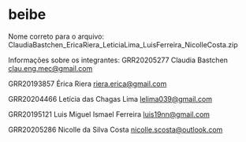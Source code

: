 # beibe

Nome correto para o arquivo: ClaudiaBastchen_EricaRiera_LeticiaLima_LuisFerreira_NicolleCosta.zip

Informações sobre os integrantes:
GRR20205277
Claudia Bastchen
clau.eng.mec@gmail.com

GRR20193857
Érica Riera
riera.erica@gmail.com

GRR20204466
Letícia das Chagas Lima
lelima039@gmail.com

GRR20195121
Luis Miguel Ismael Ferreira
luis19nn@gmail.com

GRR20205286
Nicolle da Silva Costa
nicolle.scosta@outlook.com

